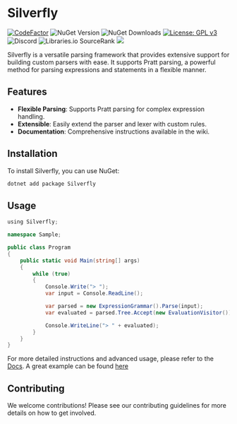 # Silverfly

[![CodeFactor](https://www.codefactor.io/repository/github/furesoft/silverfly/badge)](https://www.codefactor.io/repository/github/furesoft/silverfly)
![NuGet Version](https://img.shields.io/nuget/v/silverfly)
![NuGet Downloads](https://img.shields.io/nuget/dt/Silverfly)
[![License: GPL v3](https://img.shields.io/badge/License-GPLv3-blue.svg)](https://www.gnu.org/licenses/gpl-3.0)
![Discord](https://img.shields.io/discord/455738571186241536)
![Libraries.io SourceRank](https://img.shields.io/librariesio/sourcerank/nuget/silverfly)
[![](https://tokei.rs/b1/github/furesoft/Silverfly)](https://github.com/furesoft/Silverfly)

Silverfly is a versatile parsing framework that provides extensive support for building custom parsers with ease. It supports Pratt parsing, a powerful method for parsing expressions and statements in a flexible manner.

## Features

- **Flexible Parsing**: Supports Pratt parsing for complex expression handling.
- **Extensible**: Easily extend the parser and lexer with custom rules.
- **Documentation**: Comprehensive instructions available in the wiki.

## Installation

To install Silverfly, you can use NuGet:

```bash
dotnet add package Silverfly
```

## Usage

```csharp
﻿using Silverfly;

namespace Sample;

public class Program
{
    public static void Main(string[] args)
    {
        while (true)
        {
            Console.Write("> ");
            var input = Console.ReadLine();

            var parsed = new ExpressionGrammar().Parse(input);
            var evaluated = parsed.Tree.Accept(new EvaluationVisitor());

            Console.WriteLine("> " + evaluated);
        }
    }
}
```

For more detailed instructions and advanced usage, please refer to the [Docs]([https://github.com/furesoft/Silverfly/wiki](https://furesoft.gitbook.io/silverfly)).
A great example can be found [here](https://github.com/furesoft/Silverfly/tree/main/Source/Samples/Sample.FuncLanguage)

## Contributing
We welcome contributions! Please see our contributing guidelines for more details on how to get involved.
